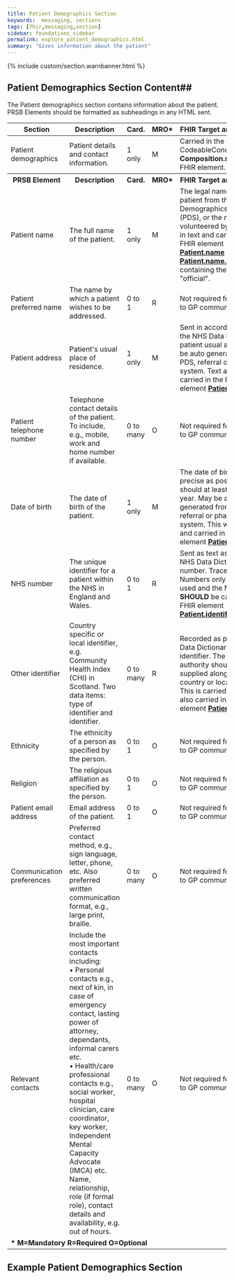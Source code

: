 ```yaml
---
title: Patient Demographics Section
keywords:  messaging, sections
tags: [fhir,messaging,section]
sidebar: foundations_sidebar
permalink: explore_patient_demographics.html
summary: "Gives information about the patient"
---
```

{% include custom/section.warnbanner.html %}


## Patient Demographics Section Content##
The Patient demographics section contains information about the patient. PRSB Elements should be formatted as subheadings in any HTML sent.

<table style="width:100%;max-width: 100%;">
	<thead>
		<tr>
			<th width="15%">Section</th>
			<th width="35%">Description</th>
			<th width="5%">Card.</th>
			<th width="5%">MRO*</th>
			<th width="40%">FHIR Target and Guidance</th>
		</tr>
	</thead>
	<tbody>
		<tr>
			<td>Patient demographics</td>
			<td>Patient details and contact information.</td>
			<td>1 only</td>
			<td>M</td>
				<td>Carried in the CodeableConcept of <b>Composition.section.code</b> FHIR element.</td>
		</tr>
		<tr>
			<th>PRSB Element</th>
			<th>Description</th>
			<th>Card.</th>
			<th>MRO*</th>
			<th>FHIR Target and Guidance</th>		
		</tr>
		<tr>
			<td>Patient name</td>
			<td>The full name of the patient.</td>
			<td>1 only</td>
			<td>M</td>
			<td>The legal name of the patient from the Patient Demographics Service (PDS), or the name volunteered by the patient in text and carried in the FHIR element <a href="https://fhir.hl7.org.uk/STU3/StructureDefinition/details.html#Patient.name(official)"><b>Patient.name</b></a> with the <a href="https://fhir.hl7.org.uk/STU3/StructureDefinition/details.html#Patient.name(official).use"><b>Patient.name.use</b></a> containing the value "official".</td>
		</tr>
		<tr>
			<td>Patient preferred name</td>
			<td>The name by which a patient wishes to be addressed.</td>
			<td>0 to 1</td>
			<td>R</td>
			<td>Not required for Pharmacy to GP communication.</td>
		</tr>
		<tr>
			<td>Patient address</td>
			<td>Patient's usual place of residence.</td>
			<td>1 only</td>
			<td>M</td>
			<td>Sent in accordance with the NHS Data Dictionary: patient usual address. May be auto generated from PDS, referral or pharmacy system. Text and also carried in the FHIR element <a href="https://fhir.hl7.org.uk/STU3/StructureDefinition/details.html#Patient.address"><b>Patient.address</b></a></td>
		</tr>
		<tr>
			<td>Patient telephone number</td>
			<td>Telephone contact details of the patient. To include, e.g., mobile, work and home number if available.</td>
			<td>0 to many</td>
			<td>O</td>
			<td>Not required for Pharmacy to GP communication.</td>
		</tr>
		<tr>
			<td>Date of birth</td>
			<td>The date of birth of the patient.</td>
			<td>1 only</td>
			<td>M</td>
			<td>The date of birth will be as precise as possible, but should at least contain a year. May be auto generated from PDS, referral or pharmacy system. This will be in text and carried in the FHIR element <a href="https://fhir.hl7.org.uk/STU3/StructureDefinition/details.html#Patient.birthDate"><b>Patient.birthDate</b></a>.</td>
		</tr>
		<tr>
			<td>NHS number</td>
			<td>The unique identifier for a patient within the NHS in England and Wales.</td>
			<td>0 to 1</td> 
			<td>R</td>
			<td>Sent as text as per the NHS Data Dictionary NHS number. Traced NHS Numbers only should, be used and the NHS number <b>SHOULD</b> be carried in the FHIR element <a href="https://fhir.hl7.org.uk/STU3/StructureDefinition/details.html#Patient.identifier(nhsNumber)"><b>Patient.identifier</b></a>.</td>
		</tr>
		<tr>
			<td>Other identifier</td>
			<td>Country specific or local identifier, e.g. Community Health Index (CHI) in Scotland. Two data items: type of identifier and identifier.</td>
			<td>0 to many</td>
			<td>R</td>
			<td>Recorded as per: NHS Data Dictionary - local identifier. The assigning authority should also be supplied along with the country or local identifier. This is carried as text and also carried in the FHIR element <a href="https://fhir.hl7.org.uk/STU3/StructureDefinition/details.html#Patient.identifier"><b>Patient.identifier</b></a>.</td>
		</tr>
		<tr>
			<td>Ethnicity</td>
			<td>The ethnicity of a person as specified by the person.</td>
			<td>0 to 1</td>
			<td>O</td>
			<td>Not required for Pharmacy to GP communication.</td>
		</tr>
		<tr>
			<td>Religion</td>
			<td>The religious affiliation as specified by the person.</td>
			<td>0 to 1</td>
			<td>O</td>
			<td>Not required for Pharmacy to GP communication.</td>
		</tr>
		<tr>
			<td>Patient email address</td>
			<td>Email address of the patient.</td>
			<td>0 to 1</td>
			<td>O</td>
			<td>Not required for Pharmacy to GP communication.</td>
		</tr>
		<tr>
			<td>Communication preferences</td>
			<td>Preferred contact method, e.g., sign language, letter, phone, etc. Also preferred written communication format, e.g., large print, braille.</td>
			<td>0 to many</td>
			<td>O</td>
			<td>Not required for Pharmacy to GP communication.</td>
		</tr>
		<tr>
			<td>Relevant contacts</td>
			<td>Include the most important contacts including:<br>• Personal contacts e.g., next of kin, in case of emergency contact, lasting power of attorney, dependants, informal carers etc.<br>• Health/care professional contacts e.g., social worker, hospital clinician, care coordinator, key worker, Independent Mental Capacity Advocate (IMCA) etc.<br>Name, relationship, role (if formal role), contact details and availability, e.g. out of hours.</td>
			<td>0 to many</td>
			<td>O</td>
			<td>Not required for Pharmacy to GP communication.</td>
		</tr>
		<tr>
		<td colspan="5"><b>* M=Mandatory R=Required O=Optional</b></td>
		</tr>
	</tbody>
</table>

## Example Patient Demographics Section ##

<script src="https://gist.github.com/IOPS-DEV/2e37d0c716ad7f0f23aa5250f8f31ce0.js"></script>







